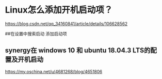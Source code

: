 # Linux怎么添加开机启动项？

https://blog.csdn.net/qq_34160841/article/details/106628562

##在设置中搜索启动 添加启动项


## synergy在 windows 10 和 ubuntu 18.04.3 LTS的配置及开机启动

https://my.oschina.net/u/4681268/blog/4651806

